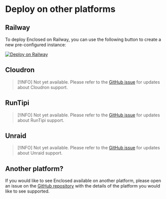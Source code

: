 # Deploy on other platforms

## Railway

To deploy Enclosed on Railway, you can use the following button to create a new pre-configured instance:

[![Deploy on Railway](https://railway.app/button.svg)](https://railway.app/template/5gOoRm?referralCode=CTHMSST)

## Cloudron

> [!INFO]
> Not yet available. Please refer to the [GitHub issue](https://github.com/CorentinTh/enclosed/issues/87) for updates about Cloudron support.

## RunTipi

> [!INFO]
> Not yet available. Please refer to the [GitHub issue](https://github.com/CorentinTh/enclosed/issues/88) for updates about RunTipi support.

## Unraid

> [!INFO]
> Not yet available. Please refer to the [GitHub issue](https://github.com/CorentinTh/enclosed/issues/89) for updates about Unraid support.

## Another platform?

If you would like to see Enclosed available on another platform, please open an issue on the [GitHub repository](https://github.com/CorentinTh/enclosed/issues/new/choose) with the details of the platform you would like to see supported.
